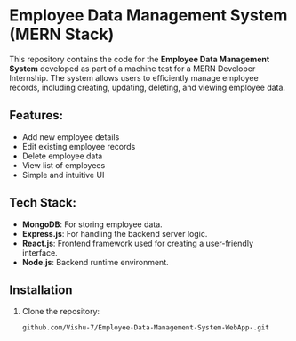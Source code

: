 # Employee Data Management System (MERN Stack)

This repository contains the code for the **Employee Data Management System** developed as part of a machine test for a MERN Developer Internship. The system allows users to efficiently manage employee records, including creating, updating, deleting, and viewing employee data.

## Features:
- Add new employee details
- Edit existing employee records
- Delete employee data
- View list of employees
- Simple and intuitive UI

## Tech Stack:
- **MongoDB**: For storing employee data.
- **Express.js**: For handling the backend server logic.
- **React.js**: Frontend framework used for creating a user-friendly interface.
- **Node.js**: Backend runtime environment.

## Installation

1. Clone the repository:
   ```bash
   github.com/Vishu-7/Employee-Data-Management-System-WebApp-.git
